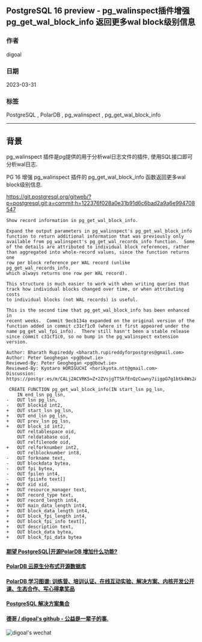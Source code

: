 ## PostgreSQL 16 preview - pg_walinspect插件增强 pg_get_wal_block_info 返回更多wal block级别信息    
                                                                                  
### 作者                                                            
digoal                                                            
                                                            
### 日期                                                            
2023-03-31                                                        
                                                  
### 标签                                                            
PostgreSQL , PolarDB , pg_walinspect , pg_get_wal_block_info       
                                                            
----                                                            
                                                            
## 背景     
pg_walinspect 插件是pg提供的用于分析wal日志文件的插件, 使用SQL接口即可分析wal日志.  
  
PG 16 增强 pg_walinspect 插件的 pg_get_wal_block_info 函数返回更多wal block级别信息.   
  
https://git.postgresql.org/gitweb/?p=postgresql.git;a=commit;h=122376f028a0e31b91d6c6bad2a9a6e994708547  
  
```  
Show record information in pg_get_wal_block_info.  
  
Expand the output parameters in pg_walinspect's pg_get_wal_block_info  
function to return additional information that was previously only  
available from pg_walinspect's pg_get_wal_records_info function.  Some  
of the details are attributed to individual block references, rather  
than aggregated into whole-record values, since the function returns one  
row per block reference per WAL record (unlike pg_get_wal_records_info,  
which always returns one row per WAL record).  
  
This structure is much easier to work with when writing queries that  
track how individual blocks changed over time, or when attributing costs  
to individual blocks (not WAL records) is useful.  
  
This is the second time that pg_get_wal_block_info has been enhanced in  
recent weeks.  Commit 9ecb134a expanded on the original version of the  
function added in commit c31cf1c0 (where it first appeared under the  
name pg_get_wal_fpi_info).  There still hasn't been a stable release  
since commit c31cf1c0, so no bump in the pg_walinspect extension  
version.  
  
Author: Bharath Rupireddy <bharath.rupireddyforpostgres@gmail.com>  
Author: Peter Geoghegan <pg@bowt.ie>  
Reviewed-By: Peter Geoghegan <pg@bowt.ie>  
Reviewed-By: Kyotaro HORIGUCHI <horikyota.ntt@gmail.com>  
Discussion: https://postgr.es/m/CALj2ACVRK5=Z+2ZVsjgTTSkfEnQzCuwny7iigpG7g1btk4Ws2A@mail.gmail.com  
```  
  
```  
 CREATE FUNCTION pg_get_wal_block_info(IN start_lsn pg_lsn,  
    IN end_lsn pg_lsn,  
-   OUT lsn pg_lsn,  
-   OUT blockid int2,  
+   OUT start_lsn pg_lsn,  
+   OUT end_lsn pg_lsn,  
+   OUT prev_lsn pg_lsn,  
+   OUT block_id int2,  
    OUT reltablespace oid,  
    OUT reldatabase oid,  
    OUT relfilenode oid,  
+   OUT relforknumber int2,  
    OUT relblocknumber int8,  
-   OUT forkname text,  
-   OUT blockdata bytea,  
-   OUT fpi bytea,  
-   OUT fpilen int4,  
-   OUT fpiinfo text[]  
+   OUT xid xid,  
+   OUT resource_manager text,  
+   OUT record_type text,  
+   OUT record_length int4,  
+   OUT main_data_length int4,  
+   OUT block_data_length int4,  
+   OUT block_fpi_length int4,  
+   OUT block_fpi_info text[],  
+   OUT description text,  
+   OUT block_data bytea,  
+   OUT block_fpi_data bytea  
```  
  
  
#### [期望 PostgreSQL|开源PolarDB 增加什么功能?](https://github.com/digoal/blog/issues/76 "269ac3d1c492e938c0191101c7238216")
  
  
#### [PolarDB 云原生分布式开源数据库](https://github.com/ApsaraDB "57258f76c37864c6e6d23383d05714ea")
  
  
#### [PolarDB 学习图谱: 训练营、培训认证、在线互动实验、解决方案、内核开发公开课、生态合作、写心得拿奖品](https://www.aliyun.com/database/openpolardb/activity "8642f60e04ed0c814bf9cb9677976bd4")
  
  
#### [PostgreSQL 解决方案集合](../201706/20170601_02.md "40cff096e9ed7122c512b35d8561d9c8")
  
  
#### [德哥 / digoal's github - 公益是一辈子的事.](https://github.com/digoal/blog/blob/master/README.md "22709685feb7cab07d30f30387f0a9ae")
  
  
![digoal's wechat](../pic/digoal_weixin.jpg "f7ad92eeba24523fd47a6e1a0e691b59")
  
